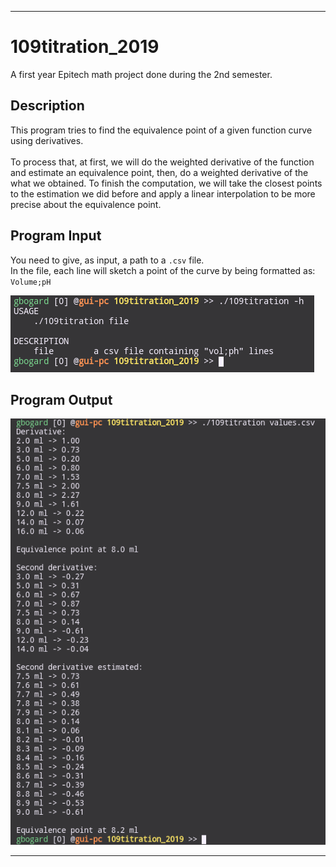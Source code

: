 ***

# 109titration_2019

A first year Epitech math project done during the 2nd semester.<br>

## Description

This program tries to find the equivalence point of a given function curve using derivatives.<br>
<br>
To process that, at first, we will do the weighted derivative of the function and estimate an equivalence point, then, do a weighted derivative of the what we obtained. To finish the computation, we will take the closest points to the estimation we did before and apply a linear interpolation to be more precise about the equivalence point.<br>

## Program Input

You need to give, as input, a path to a <code>.csv</code> file.<br>
In the file, each line will sketch a point of the curve by being formatted as: <code>Volume;pH</code><br>

![109titration Normal Input](https://github.com/guillaumebgd/109titration_2019/blob/master/.github_assets/109titration_normal_input.png?raw=true)

## Program Output

![109titration Normal output](https://github.com/guillaumebgd/109titration_2019/blob/master/.github_assets/109titration_normal_output.png?raw=true)

***
